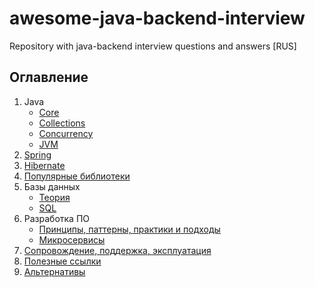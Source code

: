 # awesome-java-backend-interview

Repository with java-backend interview questions and answers [RUS]

## Оглавление

1. Java
    - [Core](./java/core.md)
    - [Collections](./java/collections.md)
    - [Concurrency](./java/concurrency.md)
    - [JVM](./java/jvm.md)
1. [Spring](./spring/spring.md)
1. [Hibernate](./hibernate/hibernate.md)
1. [Популярные библиотеки](./libraries/libraries.md)
1. Базы данных
    - [Теория](./database/database.md)
    - [SQL](./database/sql.md)
1. Разработка ПО
    - [Принципы, паттерны, практики и подходы](./development/development.md)
    - [Микросервисы](./development/microservices.md)
1. [Сопровождение, поддержка, эксплуатация](./maintenance/maintenance.md)
1. [Полезные ссылки](./misc/usefulness.md)
1. [Альтернативы](./alternatives/alternatives.md)

